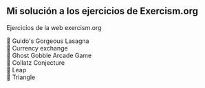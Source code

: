 ## Mi solución a los ejercicios de Exercism.org
Ejercicios de la web exercism.org

:large_orange_diamond: Guido's Gorgeous Lasagna   
:large_orange_diamond: Currency exchange   
:large_orange_diamond: Ghost Gobble Arcade Game  
:large_orange_diamond: Collatz Conjecture    
:large_orange_diamond: Leap  
:large_orange_diamond: Triangle
